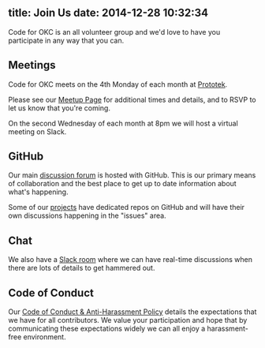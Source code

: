 title: Join Us
date: 2014-12-28 10:32:34
---

Code for OKC is an all volunteer group and we'd love to have you participate in any way that you can.

## Meetings

Code for OKC meets on the 4th Monday of each month at [Prototek](http://prototekokc.com/).

Please see our [Meetup Page](http://www.meetup.com/Code-for-OKC/) for additional times and details, and to RSVP to let us know that you're coming.

On the second Wednesday of each month at 8pm we will host a virtual meeting on Slack.

## GitHub

Our main [discussion forum](https://github.com/codeforokc/discussions/issues) is hosted with GitHub. This is our primary means of collaboration and the best place to get up to date information about what's happening.

Some of our [projects](/projects) have dedicated repos on GitHub and will have their own discussions happening in the "issues" area.

## Chat

We also have a [Slack room](http://slack.codeforokc.org) where we can have real-time discussions when there are lots of details to get hammered out.

## Code of Conduct

Our [Code of Conduct &amp; Anti-Harassment Policy](https://github.com/codeforokc/codeofconduct) details the expectations that we have for all contributors. We value your participation and hope that by communicating these expectations widely we can all enjoy a harassment-free environment.
